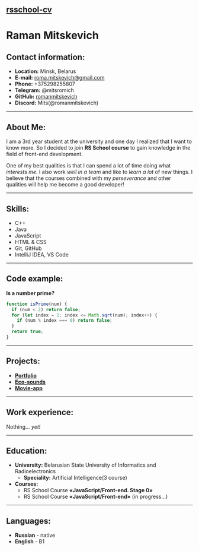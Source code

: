 ## [rsschool-cv](https://romanmitskevich.github.io/rsschool-cv/)
# **Raman Mitskevich**
## **Contact information:**
* **Location:** Minsk, Belarus
* **E-mail:** roma.mitskevich@gmail.com
* **Phone:** +375298255807
* **Telegram:** @mitsromich
* **GitHub:** [romanmitskevich](https://github.com/romanmitskevich)
* **Discord:** Mits(@romanmitskevich)

---

## **About Me:**
I am a 3rd year student at the university and one day I realized that I want to know more. So I decided to join **RS School course** to gain knowledge in the field of front-end development. 

One of my best qualities is that I can spend a lot of time doing what *interests me*. I also work *well in a team* and like to *learn a lot* of new things. I believe that the courses combined with my *perseverance* and other qualities will help me become a good developer!

---

## **Skills:**
* C++
* Java
* JavaScript
* HTML & CSS
* Git, GitHub
* IntelliJ IDEA, VS Code

---

## **Code example:**
**Is a number prime?**
```javascript
function isPrime(num) {
  if (num < 2) return false;
  for (let index = 2; index <= Math.sqrt(num); index++) {
    if (num % index === 0) return false;
  }
  return true;
}
```

---

## **Projects:**
* **[Portfolio](https://rolling-scopes-school.github.io/romanmitskevich-JSFEPRESCHOOL/Portfolio/)**
* **[Eco-sounds](https://rolling-scopes-school.github.io/romanmitskevich-JSFEPRESCHOOL/eco-sounds/)**
* **[Movie-app](https://rolling-scopes-school.github.io/romanmitskevich-JSFEPRESCHOOL/movie-app/)**

---

## **Work experience:**
Nothing... *yet!*

---

## **Education:**
* **University:** Belarusian State University of Informatics and Radioelectronics
   * **Speciality:** Artificial Intelligence(3 course)
* **Courses:** 
   * RS School Course **«JavaScript/Front-end. Stage 0»**
   * RS School Course **«JavaScript/Front-end»** (in progress...)

---

## **Languages:**
* **Russian** - native
* **English** - B1